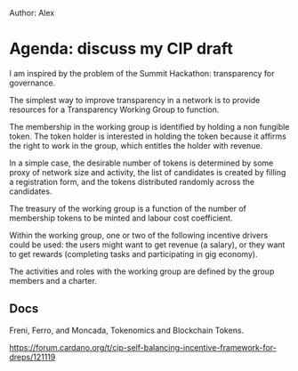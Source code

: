 Author: Alex

# Agenda: discuss my CIP draft

I am inspired by the problem of the Summit Hackathon: transparency for governance.

The simplest way to improve transparency in a network is to provide resources for a Transparency Working Group to function.

The membership in the working group is identified by holding a non fungible token.
The token holder is interested in holding the token because it affirms the right to work in the group, which entitles the holder with revenue.

In a simple case, the desirable number of tokens is determined by some proxy of network size and activity, the list of candidates is created by filling a registration form, and the tokens distributed randomly across the candidates.

The treasury of the working group is a function of the number of membership tokens to be minted and labour cost coefficient.

Within the working group, one or two of the following incentive drivers could be used:
the users might want to get revenue (a salary), or they want to get rewards (completing tasks and participating in gig economy).

The activities and roles with the working group are defined by the group members and a charter.

## Docs
Freni, Ferro, and Moncada, Tokenomics and Blockchain Tokens.

https://forum.cardano.org/t/cip-self-balancing-incentive-framework-for-dreps/121119
